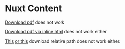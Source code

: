 # Nuxt Content

[Download pdf](/dummy.pdf) does not work

<a href="/dummy.pdf" download>Download pdf via inline html</a> does not work either

<a href="/../public/dummy.pdf" download>This</a> <a href="/public/dummy.pdf" download>or this</a> download relative path does not work either.
